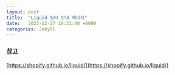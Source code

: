 ```yaml
---
layout: post
title:  "Liquid 필터 안내 페이지"
date:   2023-12-27 10:31:40 +0900
categories: Jekyll
---
```


### 참고

[https://shopify.github.io/liquid/](https://shopify.github.io/liquid/)